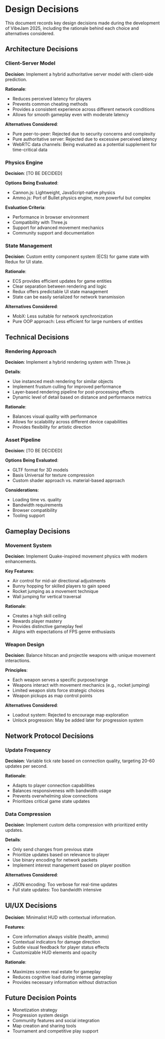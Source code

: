 # Design Decisions

This document records key design decisions made during the development of VibeJam 2025, including the rationale behind each choice and alternatives considered.

## Architecture Decisions

### Client-Server Model

**Decision**: Implement a hybrid authoritative server model with client-side prediction.

**Rationale**: 
- Reduces perceived latency for players
- Prevents common cheating methods
- Provides a consistent experience across different network conditions
- Allows for smooth gameplay even with moderate latency

**Alternatives Considered**:
- Pure peer-to-peer: Rejected due to security concerns and complexity
- Pure authoritative server: Rejected due to excessive perceived latency
- WebRTC data channels: Being evaluated as a potential supplement for time-critical data

### Physics Engine

**Decision**: [TO BE DECIDED]

**Options Being Evaluated**:
- Cannon.js: Lightweight, JavaScript-native physics
- Ammo.js: Port of Bullet physics engine, more powerful but complex

**Evaluation Criteria**:
- Performance in browser environment
- Compatibility with Three.js
- Support for advanced movement mechanics
- Community support and documentation

### State Management

**Decision**: Custom entity component system (ECS) for game state with Redux for UI state.

**Rationale**:
- ECS provides efficient updates for game entities
- Clear separation between rendering and logic
- Redux offers predictable UI state management
- State can be easily serialized for network transmission

**Alternatives Considered**:
- MobX: Less suitable for network synchronization
- Pure OOP approach: Less efficient for large numbers of entities

## Technical Decisions

### Rendering Approach

**Decision**: Implement a hybrid rendering system with Three.js

**Details**:
- Use instanced mesh rendering for similar objects
- Implement frustum culling for improved performance
- Layer-based rendering pipeline for post-processing effects
- Dynamic level of detail based on distance and performance metrics

**Rationale**:
- Balances visual quality with performance
- Allows for scalability across different device capabilities
- Provides flexibility for artistic direction

### Asset Pipeline

**Decision**: [TO BE DECIDED]

**Options Being Evaluated**:
- GLTF format for 3D models
- Basis Universal for texture compression
- Custom shader approach vs. material-based approach

**Considerations**:
- Loading time vs. quality
- Bandwidth requirements
- Browser compatibility
- Tooling support

## Gameplay Decisions

### Movement System

**Decision**: Implement Quake-inspired movement physics with modern enhancements.

**Key Features**:
- Air control for mid-air directional adjustments
- Bunny hopping for skilled players to gain speed
- Rocket jumping as a movement technique
- Wall jumping for vertical traversal

**Rationale**:
- Creates a high skill ceiling
- Rewards player mastery
- Provides distinctive gameplay feel
- Aligns with expectations of FPS genre enthusiasts

### Weapon Design

**Decision**: Balance hitscan and projectile weapons with unique movement interactions.

**Principles**:
- Each weapon serves a specific purpose/range
- Weapons interact with movement mechanics (e.g., rocket jumping)
- Limited weapon slots force strategic choices
- Weapon pickups as map control points

**Alternatives Considered**:
- Loadout system: Rejected to encourage map exploration
- Unlock progression: May be added later for progression system

## Network Protocol Decisions

### Update Frequency

**Decision**: Variable tick rate based on connection quality, targeting 20-60 updates per second.

**Rationale**:
- Adapts to player connection capabilities
- Balances responsiveness with bandwidth usage
- Prevents overwhelming slow connections
- Prioritizes critical game state updates

### Data Compression

**Decision**: Implement custom delta compression with prioritized entity updates.

**Details**:
- Only send changes from previous state
- Prioritize updates based on relevance to player
- Use binary encoding for network packets
- Implement interest management based on player position

**Alternatives Considered**:
- JSON encoding: Too verbose for real-time updates
- Full state updates: Too bandwidth intensive

## UI/UX Decisions

**Decision**: Minimalist HUD with contextual information.

**Features**:
- Core information always visible (health, ammo)
- Contextual indicators for damage direction
- Subtle visual feedback for player status effects
- Customizable HUD elements and opacity

**Rationale**:
- Maximizes screen real estate for gameplay
- Reduces cognitive load during intense gameplay
- Provides necessary information without distraction

## Future Decision Points

- Monetization strategy
- Progression system design
- Community features and social integration
- Map creation and sharing tools
- Tournament and competitive play support 